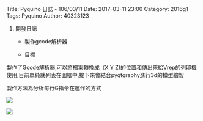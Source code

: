 Title: Pyquino 日誌 - 106/03/11
Date: 2017-03-11 23:00
Category: 2016g1
Tags: Pyquino
Author: 40323123

1. 開發日誌
    
    * 製作gcode解析器
    
    * 目標
    
<!-- PELICAN_END_SUMMARY -->

製作了Gcode解析器,可以將檔案轉換成（Ⅹ Y Z)的位置和傳出來給Vrep的列印機使用,目前單純就列表在圖框中,接下來會結合pyqtgraphy進行3d的模型繪製

製作方法為分析每行G指令在運作的方式


![](http://i.imgur.com/yQhrVN6.png)

![](http://i.imgur.com/ueUhBRv.png)